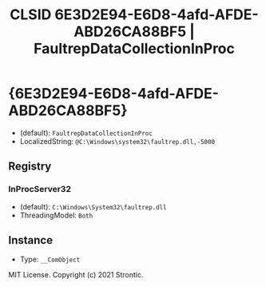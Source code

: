 ﻿---
title: "CLSID 6E3D2E94-E6D8-4afd-AFDE-ABD26CA88BF5 | FaultrepDataCollectionInProc"
excerpt: What is COM-Object CLSID 6E3D2E94-E6D8-4afd-AFDE-ABD26CA88BF5?
---

# {6E3D2E94-E6D8-4afd-AFDE-ABD26CA88BF5}

* (default): `FaultrepDataCollectionInProc`
* LocalizedString: `@C:\Windows\system32\faultrep.dll,-5000`

## Registry


### InProcServer32

* (default): `C:\Windows\System32\faultrep.dll`
* ThreadingModel: `Both`

## Instance

* Type: `__ComObject`

MIT License. Copyright (c) 2021 Strontic.


